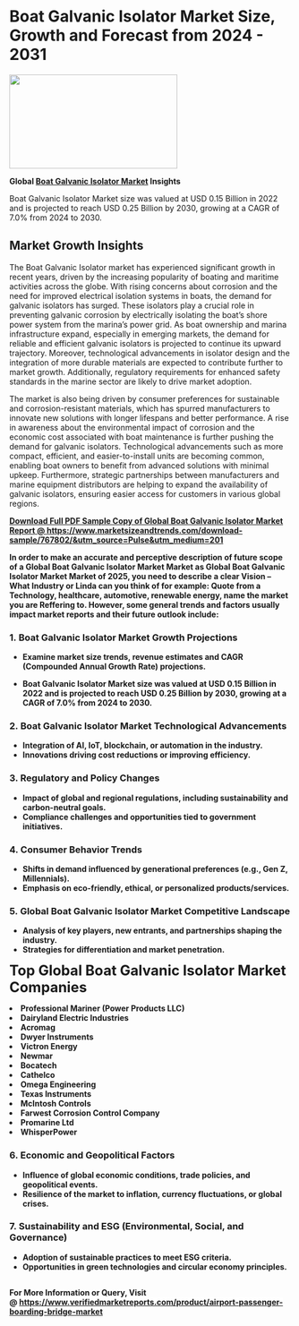 <H1>Boat Galvanic Isolator Market Size, Growth and Forecast from 2024 - 2031</H1><img class="aligncenter size-medium wp-image-584254" src="https://thirdeyenews.in/wp-content/uploads/2024/09/Global-Market-Research-300x168.jpeg" alt="" width="300" height="168" /><p><strong>Global&nbsp;<a href="https://www.marketsizeandtrends.com/download-sample/767802/&amp;utm_source=Pulse&amp;utm_medium=201">Boat Galvanic Isolator Market</a> Insights</strong></p><p>Boat Galvanic Isolator Market size was valued at USD 0.15 Billion in 2022 and is projected to reach USD 0.25 Billion by 2030, growing at a CAGR of 7.0% from 2024 to 2030.</p><p><!DOCTYPE html> <html lang="en"> <head> <meta charset="UTF-8"> <meta name="viewport" content="width=device-width, initial-scale=1.0"> <title>Boat Galvanic Isolator Market Growth Insights</title> </head> <body> <h2>Market Growth Insights</h2> <p>The Boat Galvanic Isolator market has experienced significant growth in recent years, driven by the increasing popularity of boating and maritime activities across the globe. With rising concerns about corrosion and the need for improved electrical isolation systems in boats, the demand for galvanic isolators has surged. These isolators play a crucial role in preventing galvanic corrosion by electrically isolating the boat’s shore power system from the marina’s power grid. As boat ownership and marina infrastructure expand, especially in emerging markets, the demand for reliable and efficient galvanic isolators is projected to continue its upward trajectory. Moreover, technological advancements in isolator design and the integration of more durable materials are expected to contribute further to market growth. Additionally, regulatory requirements for enhanced safety standards in the marine sector are likely to drive market adoption.</p> <p><strong><a href="download_sample_link"></a></strong></p> <p>The market is also being driven by consumer preferences for sustainable and corrosion-resistant materials, which has spurred manufacturers to innovate new solutions with longer lifespans and better performance. A rise in awareness about the environmental impact of corrosion and the economic cost associated with boat maintenance is further pushing the demand for galvanic isolators. Technological advancements such as more compact, efficient, and easier-to-install units are becoming common, enabling boat owners to benefit from advanced solutions with minimal upkeep. Furthermore, strategic partnerships between manufacturers and marine equipment distributors are helping to expand the availability of galvanic isolators, ensuring easier access for customers in various global regions.</p> <p><strong><a href="get_more_link"></p><p><span class=""><strong>Download Full PDF Sample Copy of Global Boat Galvanic Isolator Market Report</strong> @ <a href="https://www.marketsizeandtrends.com/download-sample/767802/&amp;utm_source=Pulse&amp;utm_medium=201" target="_blank">https://www.marketsizeandtrends.com/download-sample/767802/&amp;utm_source=Pulse&amp;utm_medium=201</a></span></p><p>In order to make an accurate and perceptive description of future scope of a Global&nbsp;Boat Galvanic Isolator Market Market as Global&nbsp;Boat Galvanic Isolator Market Market of 2025, you need to describe a clear Vision &ndash; What Industry or Linda can you think of for example: Quote from a Technology, healthcare, automotive, renewable energy, name the market you are Reffering to. However, some general trends and factors usually impact market reports and their future outlook include:</p><h3>1.&nbsp;<strong>Boat Galvanic Isolator Market Growth Projections</strong></h3><ul><li>Examine market size trends, revenue estimates and CAGR (Compounded Annual Growth Rate) projections.</li><li><p>Boat Galvanic Isolator Market size was valued at USD 0.15 Billion in 2022 and is projected to reach USD 0.25 Billion by 2030, growing at a CAGR of 7.0% from 2024 to 2030.</p></li></ul><h3>2.&nbsp;<strong>Boat Galvanic Isolator Market Technological Advancements</strong></h3><ul><li>Integration of AI, IoT, blockchain, or automation in the industry.</li><li>Innovations driving cost reductions or improving efficiency.</li></ul><h3>3.&nbsp;<strong>Regulatory and Policy Changes</strong></h3><ul><li>Impact of global and regional regulations, including sustainability and carbon-neutral goals.</li><li>Compliance challenges and opportunities tied to government initiatives.</li></ul><h3>4.&nbsp;<strong>Consumer Behavior Trends</strong></h3><ul><li>Shifts in demand influenced by generational preferences (e.g., Gen Z, Millennials).</li><li>Emphasis on eco-friendly, ethical, or personalized products/services.</li></ul><h3>5.&nbsp;<strong>Global Boat Galvanic Isolator Market Competitive Landscape</strong></h3><ul><li>Analysis of key players, new entrants, and partnerships shaping the industry.</li><li>Strategies for differentiation and market penetration.</li></ul><p data-pm-slice="1 1 []"><span style="color: inherit; font-family: inherit; font-size: 25px;">Top Global Boat Galvanic Isolator Market Companies</span></p><div class="" data-test-id=""><p><li>Professional Mariner (Power Products LLC)</li><li> Dairyland Electric Industries</li><li> Acromag</li><li> Dwyer Instruments</li><li> Victron Energy</li><li> Newmar</li><li> Bocatech</li><li> Cathelco</li><li> Omega Engineering</li><li> Texas Instruments</li><li> McIntosh Controls</li><li> Farwest Corrosion Control Company</li><li> Promarine Ltd</li><li> WhisperPower</li></p></div><h3>6.&nbsp;<strong>Economic and Geopolitical Factors</strong></h3><ul><li>Influence of global economic conditions, trade policies, and geopolitical events.</li><li>Resilience of the market to inflation, currency fluctuations, or global crises.</li></ul><h3>7.&nbsp;<strong>Sustainability and ESG (Environmental, Social, and Governance)</strong></h3><ul><li>Adoption of sustainable practices to meet ESG criteria.</li><li>Opportunities in green technologies and circular economy principles.</li></ul><h2><strong style="font-size: 14px;">For More Information or Query, Visit @&nbsp;</strong><a style="background-color: #ffffff; font-size: 14px;" href="https://www.marketsizeandtrends.com/report/boat-galvanic-isolator-market/" target="_blank">https://www.verifiedmarketreports.com/product/airport-passenger-boarding-bridge-market</a></h2>
